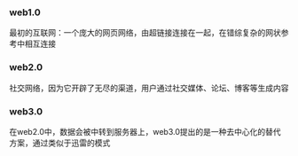 ### web1.0

最初的互联网：一个庞大的网页网络，由超链接连接在一起，在错综复杂的网状参考中相互连接

### web2.0

社交网络，因为它开辟了无尽的渠道，用户通过社交媒体、论坛、博客等生成内容

### web3.0

在web2.0中，数据会被中转到服务器上，web3.0提出的是一种去中心化的替代
方案，通过类似于迅雷的模式
